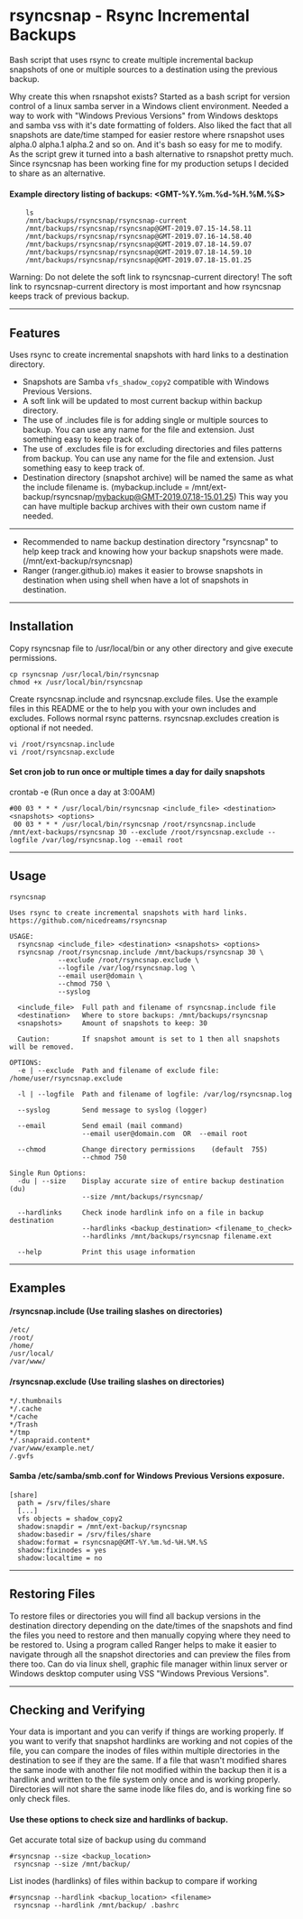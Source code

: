 # rsyncsnap - Rsync Incremental Backups

Bash script that uses rsync to create multiple incremental backup snapshots of one or multiple sources to a destination using the previous backup.

Why create this when rsnapshot exists?  Started as a bash script for version control of a linux samba server in a Windows client environment.  Needed a way to work with "Windows Previous Versions" from Windows desktops and samba vss with it's date formatting of folders.  Also liked the fact that all snapshots are date/time stamped for easier restore where rsnapshot uses alpha.0 alpha.1 alpha.2 and so on.  And it's bash so easy for me to modify.  As the script grew it turned into a bash alternative to rsnapshot pretty much.  Since rsyncsnap has been working fine for my production setups I decided to share as an alternative.

#### Example directory listing of backups: <GMT-%Y.%m.%d-%H.%M.%S>

```
    ls
    /mnt/backups/rsyncsnap/rsyncsnap-current
    /mnt/backups/rsyncsnap/rsyncsnap@GMT-2019.07.15-14.58.11
    /mnt/backups/rsyncsnap/rsyncsnap@GMT-2019.07.16-14.58.40
    /mnt/backups/rsyncsnap/rsyncsnap@GMT-2019.07.18-14.59.07
    /mnt/backups/rsyncsnap/rsyncsnap@GMT-2019.07.18-14.59.10
    /mnt/backups/rsyncsnap/rsyncsnap@GMT-2019.07.18-15.01.25
```	

Warning: Do not delete the soft link to rsyncsnap-current directory!  The soft link to rsyncsnap-current directory is most important and how rsyncsnap keeps track of previous backup.

----------------------------------------------------------------------------------

## Features

Uses rsync to create incremental snapshots with hard links to a destination directory.

- Snapshots are Samba `vfs_shadow_copy2` compatible with Windows Previous Versions.
- A soft link will be updated to most current backup within backup directory.
- The use of .includes file is for adding single or multiple sources to backup.  You can use any name for the file and extension.  Just something easy to keep track of.
- The use of .excludes file is for excluding directories and files patterns from backup.  You can use any name for the file and extension.  Just something easy to keep track of.
- Destination directory (snapshot archive) will be named the same as what the include filename is.  (mybackup.include = /mnt/ext-backup/rsyncsnap/mybackup@GMT-2019.07.18-15.01.25)  This way you can have multiple backup archives with their own custom name if needed.

----------------------------------------------------------------------------------

- Recommended to name backup destination directory "rsyncsnap" to help keep track and knowing how your backup snapshots were made.  (/mnt/ext-backup/rsyncsnap)
- Ranger (ranger.github.io) makes it easier to browse snapshots in destination when using shell when have a lot of snapshots in destination.

----------------------------------------------------------------------------------

## Installation

Copy rsyncsnap file to /usr/local/bin or any other directory and give execute permissions.

```
cp rsyncsnap /usr/local/bin/rsyncsnap
chmod +x /usr/local/bin/rsyncsnap

```

Create rsyncsnap.include and rsyncsnap.exclude files.  Use the example files in this README or the to help you with your own includes and excludes.  Follows normal rsync patterns.  rsyncsnap.excludes creation is optional if not needed.

```
vi /root/rsyncsnap.include
vi /root/rsyncsnap.exclude
```

#### Set cron job to run once or multiple times a day for daily snapshots

crontab -e (Run once a day at 3:00AM)

```
#00 03 * * * /usr/local/bin/rsyncsnap <include_file> <destination> <snapshots> <options>
 00 03 * * * /usr/local/bin/rsyncsnap /root/rsyncsnap.include /mnt/ext-backups/rsyncsnap 30 --exclude /root/rsyncsnap.exclude --logfile /var/log/rsyncsnap.log --email root
```

----------------------------------------------------------------------------------

## Usage

```
rsyncsnap

Uses rsync to create incremental snapshots with hard links.
https://github.com/nicedreams/rsyncsnap

USAGE:
  rsyncsnap <include_file> <destination> <snapshots> <options>
  rsyncsnap /root/rsyncsnap.include /mnt/backups/rsyncsnap 30 \
            --exclude /root/rsyncsnap.exclude \
            --logfile /var/log/rsyncsnap.log \
            --email user@domain \
			--chmod 750 \
			--syslog

  <include_file>  Full path and filename of rsyncsnap.include file
  <destination>   Where to store backups: /mnt/backups/rsyncsnap
  <snapshots>     Amount of snapshots to keep: 30

  Caution:        If snapshot amount is set to 1 then all snapshots will be removed.

OPTIONS:
  -e | --exclude  Path and filename of exclude file: /home/user/rsyncsnap.exclude

  -l | --logfile  Path and filename of logfile: /var/log/rsyncsnap.log

  --syslog        Send message to syslog (logger)

  --email         Send email (mail command)
                  --email user@domain.com  OR  --email root

  --chmod         Change directory permissions    (default  755)
                  --chmod 750

Single Run Options:
  -du | --size    Display accurate size of entire backup destination (du)
                  --size /mnt/backups/rsyncsnap/

  --hardlinks     Check inode hardlink info on a file in backup destination
                  --hardlinks <backup_destination> <filename_to_check>
                  --hardlinks /mnt/backups/rsyncsnap filename.ext

  --help          Print this usage information
```

----------------------------------------------------------------------------------

## Examples

#### /rsyncsnap.include (Use trailing slashes on directories)

```
/etc/
/root/
/home/
/usr/local/
/var/www/
```

#### /rsyncsnap.exclude (Use trailing slashes on directories)

```
*/.thumbnails
*/.cache
*/cache
*/Trash
*/tmp
*/.snapraid.content*
/var/www/example.net/
/.gvfs
```

#### Samba /etc/samba/smb.conf for Windows Previous Versions exposure.

```
[share]
  path = /srv/files/share
  [...]
  vfs objects = shadow_copy2
  shadow:snapdir = /mnt/ext-backup/rsyncsnap
  shadow:basedir = /srv/files/share
  shadow:format = rsyncsnap@GMT-%Y.%m.%d-%H.%M.%S
  shadow:fixinodes = yes
  shadow:localtime = no
```

----------------------------------------------------------------------------------

## Restoring Files

To restore files or directories you will find all backup versions in the destination directory depending on the date/times of the snapshots and find the files you need to restore and then manually copying where they need to be restored to.  Using a program called Ranger helps to make it easier to navigate through all the snapshot directories and can preview the files from there too.  Can do via linux shell, graphic file manager within linux server or Windows desktop computer using VSS "Windows Previous Versions".

----------------------------------------------------------------------------------

## Checking and Verifying

Your data is important and you can verify if things are working properly.  If you want to verify that snapshot hardlinks are working and not copies of the file, you can compare the inodes of files within multiple directories in the destination to see if they are the same.  If a file that wasn't modified shares the same inode with another file not modified within the backup then it is a hardlink and written to the file system only once and is working properly.  Directories will not share the same inode like files do, and is working fine so only check files.

#### Use these options to check size and hardlinks of backup.

Get accurate total size of backup using du command

```
#rsyncsnap --size <backup_location>
 rsyncsnap --size /mnt/backup/
```

List inodes (hardlinks) of files within backup to compare if working

```
#rsyncsnap --hardlink <backup_location> <filename>
 rsyncsnap --hardlink /mnt/backup/ .bashrc
```
